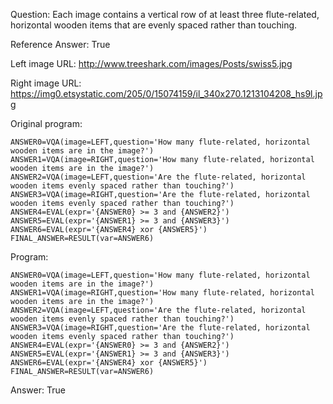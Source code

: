 Question: Each image contains a vertical row of at least three flute-related, horizontal wooden items that are evenly spaced rather than touching.

Reference Answer: True

Left image URL: http://www.treeshark.com/images/Posts/swiss5.jpg

Right image URL: https://img0.etsystatic.com/205/0/15074159/il_340x270.1213104208_hs9l.jpg

Original program:

```
ANSWER0=VQA(image=LEFT,question='How many flute-related, horizontal wooden items are in the image?')
ANSWER1=VQA(image=RIGHT,question='How many flute-related, horizontal wooden items are in the image?')
ANSWER2=VQA(image=LEFT,question='Are the flute-related, horizontal wooden items evenly spaced rather than touching?')
ANSWER3=VQA(image=RIGHT,question='Are the flute-related, horizontal wooden items evenly spaced rather than touching?')
ANSWER4=EVAL(expr='{ANSWER0} >= 3 and {ANSWER2}')
ANSWER5=EVAL(expr='{ANSWER1} >= 3 and {ANSWER3}')
ANSWER6=EVAL(expr='{ANSWER4} xor {ANSWER5}')
FINAL_ANSWER=RESULT(var=ANSWER6)
```
Program:

```
ANSWER0=VQA(image=LEFT,question='How many flute-related, horizontal wooden items are in the image?')
ANSWER1=VQA(image=RIGHT,question='How many flute-related, horizontal wooden items are in the image?')
ANSWER2=VQA(image=LEFT,question='Are the flute-related, horizontal wooden items evenly spaced rather than touching?')
ANSWER3=VQA(image=RIGHT,question='Are the flute-related, horizontal wooden items evenly spaced rather than touching?')
ANSWER4=EVAL(expr='{ANSWER0} >= 3 and {ANSWER2}')
ANSWER5=EVAL(expr='{ANSWER1} >= 3 and {ANSWER3}')
ANSWER6=EVAL(expr='{ANSWER4} xor {ANSWER5}')
FINAL_ANSWER=RESULT(var=ANSWER6)
```
Answer: True

